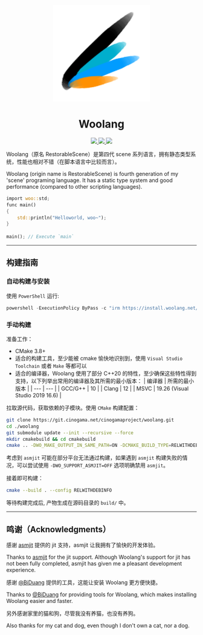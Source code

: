 <div align="center">
<img src="./image/woolang_logo.png" />
<h1>Woolang</h1>
<a href="https://git.cinogama.net/cinogamaproject/woolang/-/commits/master">
<img src="https://git.cinogama.net/cinogamaproject/woolang/badges/master/pipeline.svg" />
<img src="https://git.cinogama.net/cinogamaproject/woolang/badges/master/coverage.svg" />
<img src="https://git.cinogama.net/cinogamaproject/woolang/-/badges/release.svg" />
</a>
</div>
  
  
Woolang（原名 RestorableScene）是第四代 scene 系列语言，拥有静态类型系统，性能也相对不错（在脚本语言中比较而言）。

Woolang (origin name is RestorableScene) is fourth generation of my 'scene' programing language. It has a static type system and good performance (compared to other scripting languages).

```rust
import woo::std;
func main()
{
    std::println("Helloworld, woo~");
}

main(); // Execute `main`
```

---

## 构建指南

### 自动构建与安装

使用 `PowerShell` 运行:

```powershell
powershell -ExecutionPolicy ByPass -c "irm https://install.woolang.net/install.ps1 | iex"
```

### 手动构建

准备工作：
  * CMake 3.8+
  * 适合的构建工具，至少能被 cmake 愉快地识别到，使用 `Visual Studio Toolchain` 或者 `Make` 等都可以
  * 适合的编译器，Woolang 使用了部分 C++20 的特性，至少确保这些特性得到支持，以下列举出常用的编译器及其所需的最小版本：
    | 编译器 | 所需的最小版本 |
    | --- | --- |
    | GCC/G++ | 10 |
    | Clang | 12 |
    | MSVC | 19.26 (Visual Studio 2019 16.6) |

拉取源代码，获取依赖的子模块。使用 `CMake` 构建配置：

```bash
git clone https://git.cinogama.net/cinogamaproject/woolang.git
cd ./woolang
git submodule update --init --recursive --force
mkdir cmakebuild && cd cmakebuild
cmake .. -DWO_MAKE_OUTPUT_IN_SAME_PATH=ON -DCMAKE_BUILD_TYPE=RELWITHDEBINFO -DBUILD_SHARED_LIBS=ON
```

考虑到 `asmjit` 可能在部分平台无法通过构建，如果遇到 `asmjit` 构建失败的情况，可以尝试使用 `-DWO_SUPPORT_ASMJIT=OFF` 选项明确禁用 `asmjit`。

接着即可构建：

```bash
cmake --build . --config RELWITHDEBINFO
```

等待构建完成后, 产物生成在源码目录的 `build/` 中。

---

## 鸣谢（Acknowledgments）

感谢 [asmjit](https://asmjit.com/) 提供的 jit 支持，asmjit 让我拥有了愉快的开发体验。

Thanks to [asmjit](https://asmjit.com/) for the jit support. Although Woolang's support for jit has not been fully completed, asmjit has given me a pleasant development experience.

感谢 [@BiDuang](https://github.com/BiDuang) 提供的工具，这能让安装 Woolang 更方便快捷。

Thanks to [@BiDuang](https://github.com/BiDuang) for providing tools for Woolang, which makes installing Woolang easier and faster.

另外感谢家里的猫和狗，尽管我没有养猫，也没有养狗。

Also thanks for my cat and dog, even though I don't own a cat, nor a dog.

